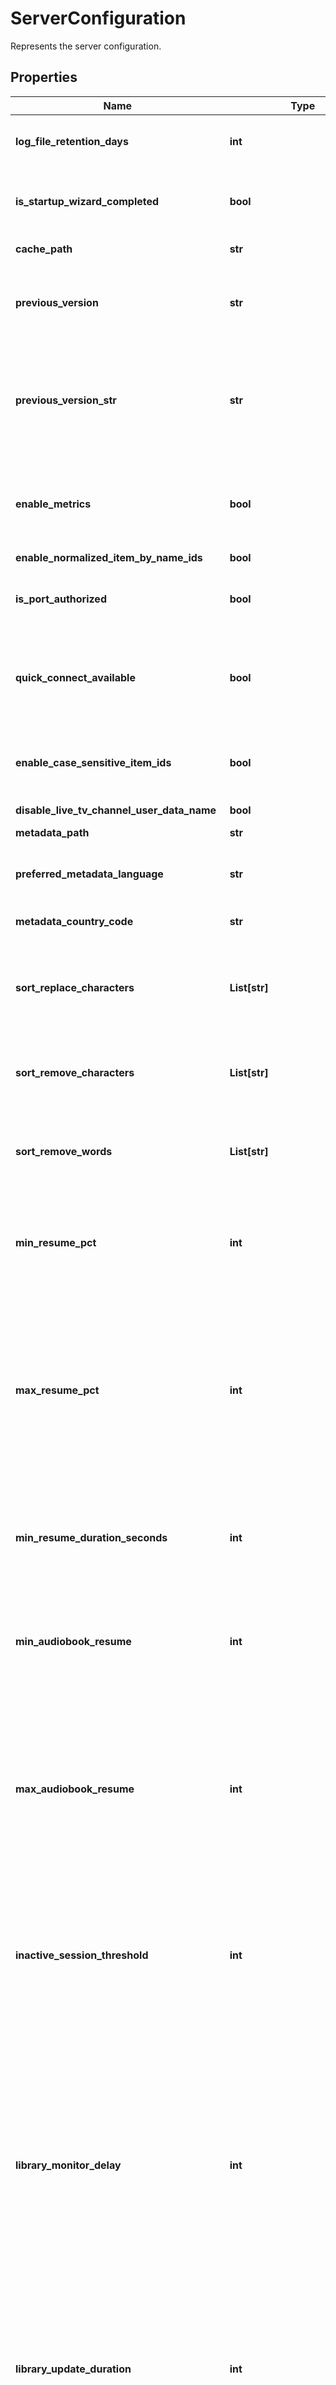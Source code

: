 # ServerConfiguration

Represents the server configuration.

## Properties

Name | Type | Description | Notes
------------ | ------------- | ------------- | -------------
**log_file_retention_days** | **int** | Gets or sets the number of days we should retain log files. | [optional] 
**is_startup_wizard_completed** | **bool** | Gets or sets a value indicating whether this instance is first run. | [optional] 
**cache_path** | **str** | Gets or sets the cache path. | [optional] 
**previous_version** | **str** | Gets or sets the last known version that was ran using the configuration. | [optional] 
**previous_version_str** | **str** | Gets or sets the stringified PreviousVersion to be stored/loaded,  because System.Version itself isn&#39;t xml-serializable. | [optional] 
**enable_metrics** | **bool** | Gets or sets a value indicating whether to enable prometheus metrics exporting. | [optional] 
**enable_normalized_item_by_name_ids** | **bool** |  | [optional] 
**is_port_authorized** | **bool** | Gets or sets a value indicating whether this instance is port authorized. | [optional] 
**quick_connect_available** | **bool** | Gets or sets a value indicating whether quick connect is available for use on this server. | [optional] 
**enable_case_sensitive_item_ids** | **bool** | Gets or sets a value indicating whether [enable case-sensitive item ids]. | [optional] 
**disable_live_tv_channel_user_data_name** | **bool** |  | [optional] 
**metadata_path** | **str** | Gets or sets the metadata path. | [optional] 
**preferred_metadata_language** | **str** | Gets or sets the preferred metadata language. | [optional] 
**metadata_country_code** | **str** | Gets or sets the metadata country code. | [optional] 
**sort_replace_characters** | **List[str]** | Gets or sets characters to be replaced with a &#39; &#39; in strings to create a sort name. | [optional] 
**sort_remove_characters** | **List[str]** | Gets or sets characters to be removed from strings to create a sort name. | [optional] 
**sort_remove_words** | **List[str]** | Gets or sets words to be removed from strings to create a sort name. | [optional] 
**min_resume_pct** | **int** | Gets or sets the minimum percentage of an item that must be played in order for playstate to be updated. | [optional] 
**max_resume_pct** | **int** | Gets or sets the maximum percentage of an item that can be played while still saving playstate. If this percentage is crossed playstate will be reset to the beginning and the item will be marked watched. | [optional] 
**min_resume_duration_seconds** | **int** | Gets or sets the minimum duration that an item must have in order to be eligible for playstate updates.. | [optional] 
**min_audiobook_resume** | **int** | Gets or sets the minimum minutes of a book that must be played in order for playstate to be updated. | [optional] 
**max_audiobook_resume** | **int** | Gets or sets the remaining minutes of a book that can be played while still saving playstate. If this percentage is crossed playstate will be reset to the beginning and the item will be marked watched. | [optional] 
**inactive_session_threshold** | **int** | Gets or sets the threshold in minutes after a inactive session gets closed automatically.  If set to 0 the check for inactive sessions gets disabled. | [optional] 
**library_monitor_delay** | **int** | Gets or sets the delay in seconds that we will wait after a file system change to try and discover what has been added/removed  Some delay is necessary with some items because their creation is not atomic.  It involves the creation of several  different directories and files. | [optional] 
**library_update_duration** | **int** | Gets or sets the duration in seconds that we will wait after a library updated event before executing the library changed notification. | [optional] 
**cache_size** | **int** | Gets or sets the maximum amount of items to cache. | [optional] 
**image_saving_convention** | [**ImageSavingConvention**](ImageSavingConvention.md) | Gets or sets the image saving convention. | [optional] 
**metadata_options** | [**List[MetadataOptions]**](MetadataOptions.md) |  | [optional] 
**skip_deserialization_for_basic_types** | **bool** |  | [optional] 
**server_name** | **str** |  | [optional] 
**ui_culture** | **str** |  | [optional] 
**save_metadata_hidden** | **bool** |  | [optional] 
**content_types** | [**List[NameValuePair]**](NameValuePair.md) |  | [optional] 
**remote_client_bitrate_limit** | **int** |  | [optional] 
**enable_folder_view** | **bool** |  | [optional] 
**enable_grouping_movies_into_collections** | **bool** |  | [optional] 
**enable_grouping_shows_into_collections** | **bool** |  | [optional] 
**display_specials_within_seasons** | **bool** |  | [optional] 
**codecs_used** | **List[str]** |  | [optional] 
**plugin_repositories** | [**List[RepositoryInfo]**](RepositoryInfo.md) |  | [optional] 
**enable_external_content_in_suggestions** | **bool** |  | [optional] 
**image_extraction_timeout_ms** | **int** |  | [optional] 
**path_substitutions** | [**List[PathSubstitution]**](PathSubstitution.md) |  | [optional] 
**enable_slow_response_warning** | **bool** | Gets or sets a value indicating whether slow server responses should be logged as a warning. | [optional] 
**slow_response_threshold_ms** | **int** | Gets or sets the threshold for the slow response time warning in ms. | [optional] 
**cors_hosts** | **List[str]** | Gets or sets the cors hosts. | [optional] 
**activity_log_retention_days** | **int** | Gets or sets the number of days we should retain activity logs. | [optional] 
**library_scan_fanout_concurrency** | **int** | Gets or sets the how the library scan fans out. | [optional] 
**library_metadata_refresh_concurrency** | **int** | Gets or sets the how many metadata refreshes can run concurrently. | [optional] 
**allow_client_log_upload** | **bool** | Gets or sets a value indicating whether clients should be allowed to upload logs. | [optional] 
**dummy_chapter_duration** | **int** | Gets or sets the dummy chapter duration in seconds, use 0 (zero) or less to disable generation altogether. | [optional] 
**chapter_image_resolution** | [**ImageResolution**](ImageResolution.md) | Gets or sets the chapter image resolution. | [optional] 
**parallel_image_encoding_limit** | **int** | Gets or sets the limit for parallel image encoding. | [optional] 
**cast_receiver_applications** | [**List[CastReceiverApplication]**](CastReceiverApplication.md) | Gets or sets the list of cast receiver applications. | [optional] 
**trickplay_options** | [**TrickplayOptions**](TrickplayOptions.md) | Gets or sets the trickplay options. | [optional] 
**enable_legacy_authorization** | **bool** | Gets or sets a value indicating whether old authorization methods are allowed. | [optional] 

## Example

```python
from openapi_client.models.server_configuration import ServerConfiguration

# TODO update the JSON string below
json = "{}"
# create an instance of ServerConfiguration from a JSON string
server_configuration_instance = ServerConfiguration.from_json(json)
# print the JSON string representation of the object
print(ServerConfiguration.to_json())

# convert the object into a dict
server_configuration_dict = server_configuration_instance.to_dict()
# create an instance of ServerConfiguration from a dict
server_configuration_from_dict = ServerConfiguration.from_dict(server_configuration_dict)
```
[[Back to Model list]](../README.md#documentation-for-models) [[Back to API list]](../README.md#documentation-for-api-endpoints) [[Back to README]](../README.md)


